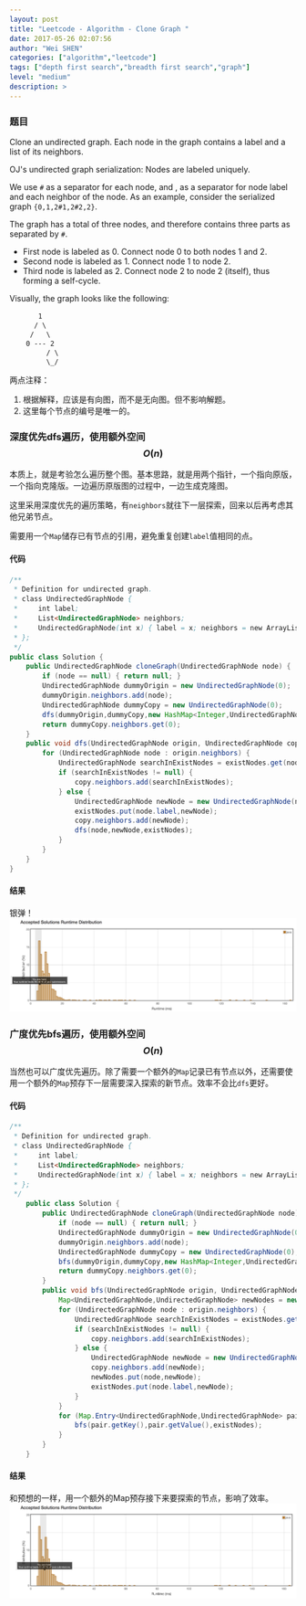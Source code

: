 ```yaml
---
layout: post
title: "Leetcode - Algorithm - Clone Graph "
date: 2017-05-26 02:07:56
author: "Wei SHEN"
categories: ["algorithm","leetcode"]
tags: ["depth first search","breadth first search","graph"]
level: "medium"
description: >
---
```


### 题目
Clone an undirected graph. Each node in the graph contains a label and a list of its neighbors.


OJ's undirected graph serialization:
Nodes are labeled uniquely.

We use `#` as a separator for each node, and , as a separator for node label and each neighbor of the node.
As an example, consider the serialized graph `{0,1,2#1,2#2,2}`.

The graph has a total of three nodes, and therefore contains three parts as separated by `#`.

* First node is labeled as 0. Connect node 0 to both nodes 1 and 2.
* Second node is labeled as 1. Connect node 1 to node 2.
* Third node is labeled as 2. Connect node 2 to node 2 (itself), thus forming a self-cycle.

Visually, the graph looks like the following:
```
       1
      / \
     /   \
    0 --- 2
         / \
         \_/
```

两点注释：
1. 根据解释，应该是有向图，而不是无向图。但不影响解题。
2. 这里每个节点的编号是唯一的。

### 深度优先dfs遍历，使用额外空间$$O(n)$$
本质上，就是考验怎么遍历整个图。基本思路，就是用两个指针，一个指向原版，一个指向克隆版。一边遍历原版图的过程中，一边生成克隆图。

这里采用深度优先的遍历策略，有`neighbors`就往下一层探索，回来以后再考虑其他兄弟节点。

需要用一个`Map`储存已有节点的引用，避免重复创建`label`值相同的点。

#### 代码
```java
/**
 * Definition for undirected graph.
 * class UndirectedGraphNode {
 *     int label;
 *     List<UndirectedGraphNode> neighbors;
 *     UndirectedGraphNode(int x) { label = x; neighbors = new ArrayList<UndirectedGraphNode>(); }
 * };
 */
public class Solution {
    public UndirectedGraphNode cloneGraph(UndirectedGraphNode node) {
        if (node == null) { return null; }
        UndirectedGraphNode dummyOrigin = new UndirectedGraphNode(0);
        dummyOrigin.neighbors.add(node);
        UndirectedGraphNode dummyCopy = new UndirectedGraphNode(0);
        dfs(dummyOrigin,dummyCopy,new HashMap<Integer,UndirectedGraphNode>());
        return dummyCopy.neighbors.get(0);
    }
    public void dfs(UndirectedGraphNode origin, UndirectedGraphNode copy, Map<Integer,UndirectedGraphNode> existNodes) {
        for (UndirectedGraphNode node : origin.neighbors) {
            UndirectedGraphNode searchInExistNodes = existNodes.get(node.label);
            if (searchInExistNodes != null) {
                copy.neighbors.add(searchInExistNodes);
            } else {
                UndirectedGraphNode newNode = new UndirectedGraphNode(node.label);
                existNodes.put(node.label,newNode);
                copy.neighbors.add(newNode);
                dfs(node,newNode,existNodes);
            }
        }
    }
}
```

#### 结果
银弹！
![clone-graph-1](/images/leetcode/clone-graph-1.png)

### 广度优先bfs遍历，使用额外空间$$O(n)$$
当然也可以广度优先遍历。除了需要一个额外的`Map`记录已有节点以外，还需要使用一个额外的`Map`预存下一层需要深入探索的新节点。效率不会比`dfs`更好。

#### 代码
```java
/**
 * Definition for undirected graph.
 * class UndirectedGraphNode {
 *     int label;
 *     List<UndirectedGraphNode> neighbors;
 *     UndirectedGraphNode(int x) { label = x; neighbors = new ArrayList<UndirectedGraphNode>(); }
 * };
 */
    public class Solution {
        public UndirectedGraphNode cloneGraph(UndirectedGraphNode node) {
            if (node == null) { return null; }
            UndirectedGraphNode dummyOrigin = new UndirectedGraphNode(0);
            dummyOrigin.neighbors.add(node);
            UndirectedGraphNode dummyCopy = new UndirectedGraphNode(0);
            bfs(dummyOrigin,dummyCopy,new HashMap<Integer,UndirectedGraphNode>());
            return dummyCopy.neighbors.get(0);
        }
        public void bfs(UndirectedGraphNode origin, UndirectedGraphNode copy, Map<Integer,UndirectedGraphNode> existNodes) {
            Map<UndirectedGraphNode,UndirectedGraphNode> newNodes = new HashMap<>(); // 用一个Map预存接下来需要深入的新节点
            for (UndirectedGraphNode node : origin.neighbors) {
                UndirectedGraphNode searchInExistNodes = existNodes.get(node.label);
                if (searchInExistNodes != null) {
                    copy.neighbors.add(searchInExistNodes);
                } else {
                    UndirectedGraphNode newNode = new UndirectedGraphNode(node.label);
                    copy.neighbors.add(newNode);
                    newNodes.put(node,newNode);
                    existNodes.put(node.label,newNode);
                }
            }
            for (Map.Entry<UndirectedGraphNode,UndirectedGraphNode> pair : newNodes.entrySet()) {
                bfs(pair.getKey(),pair.getValue(),existNodes);
            }
        }
    }
```

#### 结果
和预想的一样，用一个额外的Map预存接下来要探索的节点，影响了效率。
![clone-graph-2](/images/leetcode/clone-graph-2.png)
